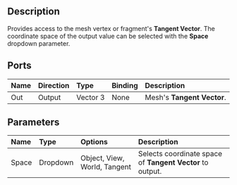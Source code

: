 ## Description

Provides access to the mesh vertex or fragment's **Tangent Vector**. The coordinate space of the output value can be selected with the **Space** dropdown parameter.

## Ports

| Name        | Direction           | Type  | Binding | Description |
|:------------ |:-------------|:-----|:---|:---|
| Out | Output      |    Vector 3 | None | Mesh's **Tangent Vector**. |

## Parameters

| Name        | Type           | Options  | Description |
|:------------ |:-------------|:-----|:---|
| Space | Dropdown | Object, View, World, Tangent | Selects coordinate space of **Tangent Vector** to output. |